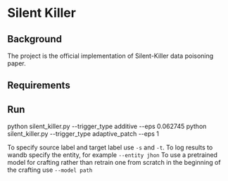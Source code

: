 # Silent Killer

## Background
The project is the official implementation of Silent-Killer data poisoning paper.

## Requirements

## Run
python silent_killer.py --trigger_type additive --eps 0.062745
python silent_killer.py --trigger_type adaptive_patch --eps 1

To specify source label and target label use `-s` and `-t`. 
To log results to wandb specify the entity, for example `--entity jhon`
To use a pretrained model for crafting rather than retrain one from scratch in the beginning of the crafting use `--model path`
